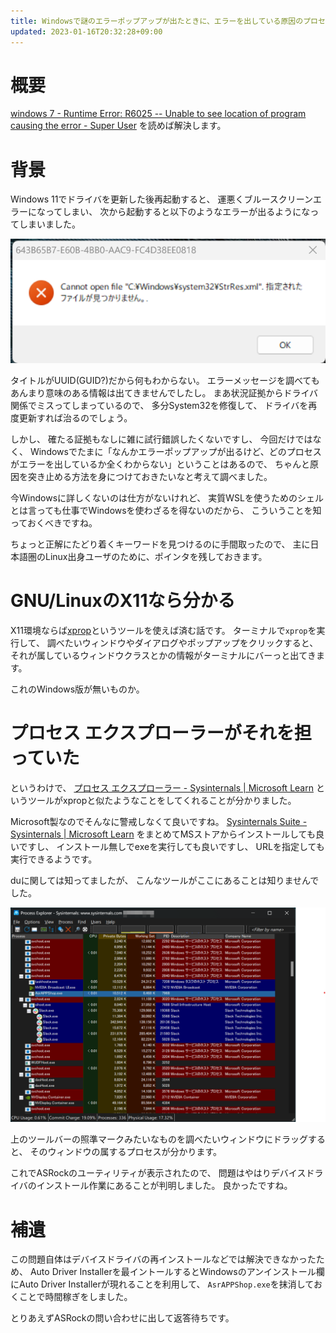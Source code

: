 ```yaml
---
title: Windowsで謎のエラーポップアップが出たときに、エラーを出している原因のプロセスを調べる方法
updated: 2023-01-16T20:32:28+09:00
---
```


# 概要

[windows 7 - Runtime Error: R6025 -- Unable to see location of program causing the error - Super User](https://superuser.com/questions/628314/runtime-error-r6025-unable-to-see-location-of-program-causing-the-error)
を読めば解決します。

# 背景

Windows 11でドライバを更新した後再起動すると、
運悪くブルースクリーンエラーになってしまい、
次から起動すると以下のようなエラーが出るようになってしまいました。

![Cannot open file StrRes.xml](/asset/Screenshot_20230116-141858.png)

タイトルがUUID(GUID?)だから何もわからない。
エラーメッセージを調べてもあんまり意味のある情報は出てきませんでしたし。
まあ状況証拠からドライバ関係でミスってしまっているので、
多分System32を修復して、
ドライバを再度更新すれば治るのでしょう。

しかし、
確たる証拠もなしに雑に試行錯誤したくないですし、
今回だけではなく、
Windowsでたまに「なんかエラーポップアップが出るけど、どのプロセスがエラーを出しているか全くわからない」ということはあるので、
ちゃんと原因を突き止める方法を身につけておきたいなと考えて調べました。

今Windowsに詳しくないのは仕方がないけれど、
実質WSLを使うためのシェルとは言っても仕事でWindowsを使わざるを得ないのだから、
こういうことを知っておくべきですね。

ちょっと正解にたどり着くキーワードを見つけるのに手間取ったので、
主に日本語圏のLinux出身ユーザのために、ポインタを残しておきます。

# GNU/LinuxのX11なら分かる

X11環境ならば[xprop](https://gitlab.freedesktop.org/xorg/app/xprop)というツールを使えば済む話です。
ターミナルで`xprop`を実行して、
調べたいウィンドウやダイアログやポップアップをクリックすると、
それが属しているウィンドウクラスとかの情報がターミナルにバーっと出てきます。

これのWindows版が無いものか。

# プロセス エクスプローラーがそれを担っていた

というわけで、
[プロセス エクスプローラー - Sysinternals | Microsoft Learn](https://learn.microsoft.com/ja-jp/sysinternals/downloads/process-explorer)
というツールがxpropと似たようなことをしてくれることが分かりました。

Microsoft製なのでそんなに警戒しなくて良いですね。
[Sysinternals Suite - Sysinternals | Microsoft Learn](https://learn.microsoft.com/ja-jp/sysinternals/downloads/sysinternals-suite)
をまとめてMSストアからインストールしても良いですし、
インストール無しでexeを実行しても良いですし、
URLを指定しても実行できるようです。

duに関しては知ってましたが、
こんなツールがここにあることは知りませんでした。

![プロセス エクスプローラーの画面](/asset/Screenshot_20230116-144610.png)

上のツールバーの照準マークみたいなものを調べたいウィンドウにドラッグすると、
そのウィンドウの属するプロセスが分かります。

これでASRockのユーティリティが表示されたので、
問題はやはりデバイスドライバのインストール作業にあることが判明しました。
良かったですね。

# 補遺

この問題自体はデバイスドライバの再インストールなどでは解決できなかったため、
Auto Driver Installerを最イントールするとWindowsのアンインストール欄にAuto Driver Installerが現れることを利用して、
`AsrAPPShop.exe`を抹消しておくことで時間稼ぎをしました。

とりあえずASRockの問い合わせに出して返答待ちです。
